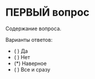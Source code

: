 ПЕРВЫЙ вопрос
=============

Содержание вопроса.

Варианты ответов:

*   ( ) Да
*   ( ) Нет
*   (*) Наверное
*   ( ) Все и сразу
